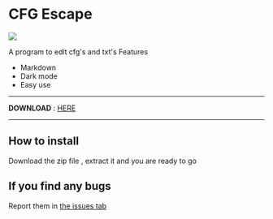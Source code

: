 # CFG Escape
![](https://i.imgur.com/TXBFIec.png)


A program to edit cfg's and txt's
Features

 - Markdown
 - Dark mode
 - Easy use

****
**DOWNLOAD** : [HERE](https://github.com/LukeOnuke/CFG-Escape/releases/)
****

## How to install
Download the zip file , extract it and you are ready to go

## If you find any bugs 
Report them in [the issues tab](https://github.com/LukeOnuke/CFG-Escape/issues)
